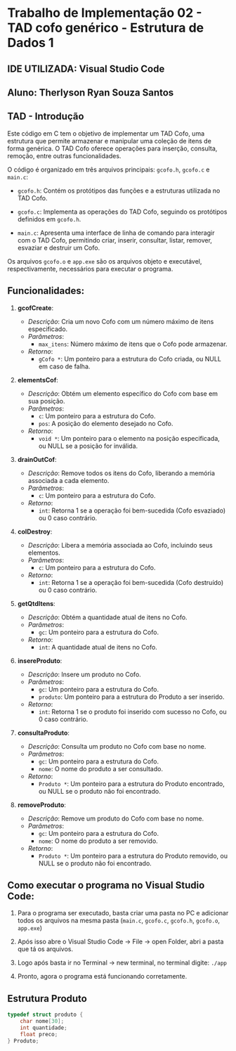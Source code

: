 # Trabalho de Implementação 02 - TAD cofo genérico - Estrutura de Dados 1

## IDE UTILIZADA: Visual Studio Code

## Aluno: Therlyson Ryan Souza Santos

## TAD - Introdução

Este código em C tem o objetivo de implementar um TAD Cofo, uma estrutura que permite armazenar e manipular uma coleção de itens de forma genérica. O TAD Cofo oferece operações para inserção, consulta, remoção, entre outras funcionalidades.

O código é organizado em três arquivos principais: `gcofo.h`, `gcofo.c` e `main.c`:

- `gcofo.h`: Contém os protótipos das funções e a estruturas utilizada no TAD Cofo.

- `gcofo.c`: Implementa as operações do TAD Cofo, seguindo os protótipos definidos em `gcofo.h`.

- `main.c`: Apresenta uma interface de linha de comando para interagir com o TAD Cofo, permitindo criar, inserir, consultar, listar, remover, esvaziar e destruir um Cofo.

Os arquivos `gcofo.o` e `app.exe` são os arquivos objeto e executável, respectivamente, necessários para executar o programa.

## Funcionalidades:

1. **gcofCreate**:
   - *Descrição*: Cria um novo Cofo com um número máximo de itens especificado.
   - *Parâmetros*:
     - `max_itens`: Número máximo de itens que o Cofo pode armazenar.
   - *Retorno*:
     - `gCofo *`: Um ponteiro para a estrutura do Cofo criada, ou NULL em caso de falha.

2. **elementsCof**:
   - *Descrição*: Obtém um elemento específico do Cofo com base em sua posição.
   - *Parâmetros*:
     - `c`: Um ponteiro para a estrutura do Cofo.
     - `pos`: A posição do elemento desejado no Cofo.
   - *Retorno*:
     - `void *`: Um ponteiro para o elemento na posição especificada, ou NULL se a posição for inválida.

3. **drainOutCof**:
   - *Descrição*: Remove todos os itens do Cofo, liberando a memória associada a cada elemento.
   - *Parâmetros*:
     - `c`: Um ponteiro para a estrutura do Cofo.
   - *Retorno*:
     - `int`: Retorna 1 se a operação foi bem-sucedida (Cofo esvaziado) ou 0 caso contrário.

4. **colDestroy**:
   - *Descrição*: Libera a memória associada ao Cofo, incluindo seus elementos.
   - *Parâmetros*:
     - `c`: Um ponteiro para a estrutura do Cofo.
   - *Retorno*:
     - `int`: Retorna 1 se a operação foi bem-sucedida (Cofo destruído) ou 0 caso contrário.

5. **getQtdItens**:
   - *Descrição*: Obtém a quantidade atual de itens no Cofo.
   - *Parâmetros*:
     - `gc`: Um ponteiro para a estrutura do Cofo.
   - *Retorno*:
     - `int`: A quantidade atual de itens no Cofo.

6. **insereProduto**:
   - *Descrição*: Insere um produto no Cofo.
   - *Parâmetros*:
     - `gc`: Um ponteiro para a estrutura do Cofo.
     - `produto`: Um ponteiro para a estrutura do Produto a ser inserido.
   - *Retorno*:
     - `int`: Retorna 1 se o produto foi inserido com sucesso no Cofo, ou 0 caso contrário.

7. **consultaProduto**:
   - *Descrição*: Consulta um produto no Cofo com base no nome.
   - *Parâmetros*:
     - `gc`: Um ponteiro para a estrutura do Cofo.
     - `nome`: O nome do produto a ser consultado.
   - *Retorno*:
     - `Produto *`: Um ponteiro para a estrutura do Produto encontrado, ou NULL se o produto não foi encontrado.

8. **removeProduto**:
   - *Descrição*: Remove um produto do Cofo com base no nome.
   - *Parâmetros*:
     - `gc`: Um ponteiro para a estrutura do Cofo.
     - `nome`: O nome do produto a ser removido.
   - *Retorno*:
     - `Produto *`: Um ponteiro para a estrutura do Produto removido, ou NULL se o produto não foi encontrado.

## Como executar o programa no Visual Studio Code:

1. Para o programa ser executado, basta criar uma pasta no PC e adicionar todos os arquivos na mesma pasta (`main.c`, `gcofo.c`, `gcofo.h`, `gcofo.o`, `app.exe`)

2. Após isso abre o Visual Studio Code -> File -> open Folder, abri a pasta que tá os arquivos.

3. Logo após basta ir no Terminal -> new terminal, no terminal digite: `./app`

4. Pronto, agora o programa está funcionando corretamente.


## Estrutura Produto

```c
typedef struct produto {
    char nome[30];
    int quantidade;
    float preco;
} Produto;